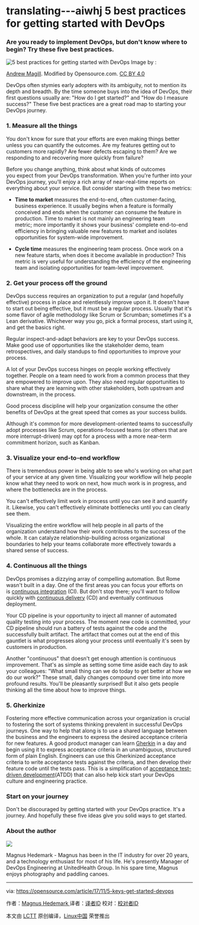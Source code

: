 translating---aiwhj
5 best practices for getting started with DevOps
============================================================

### Are you ready to implement DevOps, but don't know where to begin? Try these five best practices.

 
![5 best practices for getting started with DevOps](https://opensource.com/sites/default/files/styles/image-full-size/public/lead-images/devops-gears.png?itok=rUejbLQX "5 best practices for getting started with DevOps")
Image by : 

[Andrew Magill][8]. Modified by Opensource.com. [CC BY 4.0][9]

DevOps often stymies early adopters with its ambiguity, not to mention its depth and breadth. By the time someone buys into the idea of DevOps, their first questions usually are: "How do I get started?" and "How do I measure success?" These five best practices are a great road map to starting your DevOps journey.

### 1\. Measure all the things

You don't know for sure that your efforts are even making things better unless you can quantify the outcomes. Are my features getting out to customers more rapidly? Are fewer defects escaping to them? Are we responding to and recovering more quickly from failure?

Before you change anything, think about what kinds of outcomes you expect from your DevOps transformation. When you're further into your DevOps journey, you'll enjoy a rich array of near-real-time reports on everything about your service. But consider starting with these two metrics:

*   **Time to market** measures the end-to-end, often customer-facing, business experience. It usually begins when a feature is formally conceived and ends when the customer can consume the feature in production. Time to market is not mainly an engineering team metric; more importantly it shows your business' complete end-to-end efficiency in bringing valuable new features to market and isolates opportunities for system-wide improvement.

*   **Cycle time** measures the engineering team process. Once work on a new feature starts, when does it become available in production? This metric is very useful for understanding the efficiency of the engineering team and isolating opportunities for team-level improvement.

### 2\. Get your process off the ground

DevOps success requires an organization to put a regular (and hopefully effective) process in place and relentlessly improve upon it. It doesn't have to start out being effective, but it must be a regular process. Usually that it's some flavor of agile methodology like Scrum or Scrumban; sometimes it's a Lean derivative. Whichever way you go, pick a formal process, start using it, and get the basics right.

Regular inspect-and-adapt behaviors are key to your DevOps success. Make good use of opportunities like the stakeholder demo, team retrospectives, and daily standups to find opportunities to improve your process.

A lot of your DevOps success hinges on people working effectively together. People on a team need to work from a common process that they are empowered to improve upon. They also need regular opportunities to share what they are learning with other stakeholders, both upstream and downstream, in the process.

Good process discipline will help your organization consume the other benefits of DevOps at the great speed that comes as your success builds.

Although it's common for more development-oriented teams to successfully adopt processes like Scrum, operations-focused teams (or others that are more interrupt-driven) may opt for a process with a more near-term commitment horizon, such as Kanban.

### 3\. Visualize your end-to-end workflow

There is tremendous power in being able to see who's working on what part of your service at any given time. Visualizing your workflow will help people know what they need to work on next, how much work is in progress, and where the bottlenecks are in the process.

You can't effectively limit work in process until you can see it and quantify it. Likewise, you can't effectively eliminate bottlenecks until you can clearly see them.

Visualizing the entire workflow will help people in all parts of the organization understand how their work contributes to the success of the whole. It can catalyze relationship-building across organizational boundaries to help your teams collaborate more effectively towards a shared sense of success.

### 4\. Continuous all the things

DevOps promises a dizzying array of compelling automation. But Rome wasn't built in a day. One of the first areas you can focus your efforts on is [continuous integration][10] (CI). But don't stop there; you'll want to follow quickly with [continuous delivery][11] (CD) and eventually continuous deployment.

Your CD pipeline is your opportunity to inject all manner of automated quality testing into your process. The moment new code is committed, your CD pipeline should run a battery of tests against the code and the successfully built artifact. The artifact that comes out at the end of this gauntlet is what progresses along your process until eventually it's seen by customers in production.

Another "continuous" that doesn't get enough attention is continuous improvement. That's as simple as setting some time aside each day to ask your colleagues: "What small thing can we do today to get better at how we do our work?" These small, daily changes compound over time into more profound results. You'll be pleasantly surprised! But it also gets people thinking all the time about how to improve things.

### 5\. Gherkinize

Fostering more effective communication across your organization is crucial to fostering the sort of systems thinking prevalent in successful DevOps journeys. One way to help that along is to use a shared language between the business and the engineers to express the desired acceptance criteria for new features. A good product manager can learn [Gherkin][12] in a day and begin using it to express acceptance criteria in an unambiguous, structured form of plain English. Engineers can use this Gherkinized acceptance criteria to write acceptance tests against the criteria, and then develop their feature code until the tests pass. This is a simplification of [acceptance test-driven development][13](ATDD) that can also help kick start your DevOps culture and engineering practice.

### Start on your journey

Don't be discouraged by getting started with your DevOps practice. It's a journey. And hopefully these five ideas give you solid ways to get started.


### About the author

 [![](https://opensource.com/sites/default/files/styles/profile_pictures/public/pictures/headshot_4.jpg?itok=jntfDCfX)][14] 
 
 Magnus Hedemark - Magnus has been in the IT industry for over 20 years, and a technology enthusiast for most of his life. He's presently Manager of DevOps Engineering at UnitedHealth Group. In his spare time, Magnus enjoys photography and paddling canoes.

--------------------------------------------------------------------------------

via: https://opensource.com/article/17/11/5-keys-get-started-devops

作者：[Magnus Hedemark  ][a]
译者：[译者ID](https://github.com/译者ID)
校对：[校对者ID](https://github.com/校对者ID)

本文由 [LCTT](https://github.com/LCTT/TranslateProject) 原创编译，[Linux中国](https://linux.cn/) 荣誉推出

[a]:https://opensource.com/users/magnus919
[1]:https://opensource.com/tags/devops?src=devops_resource_menu1
[2]:https://opensource.com/resources/devops?src=devops_resource_menu2
[3]:https://www.openshift.com/promotions/devops-with-openshift.html?intcmp=7016000000127cYAAQ&src=devops_resource_menu3
[4]:https://enterprisersproject.com/article/2017/5/9-key-phrases-devops?intcmp=7016000000127cYAAQ&src=devops_resource_menu4
[5]:https://www.redhat.com/en/insights/devops?intcmp=7016000000127cYAAQ&src=devops_resource_menu5
[6]:https://opensource.com/article/17/11/5-keys-get-started-devops?rate=oEOzMXx1ghbkfl2a5ae6AnvO88iZ3wzkk53K2CzbDWI
[7]:https://opensource.com/user/25739/feed
[8]:https://ccsearch.creativecommons.org/image/detail/7qRx_yrcN5isTMS0u9iKMA==
[9]:https://creativecommons.org/licenses/by-sa/4.0/
[10]:https://martinfowler.com/articles/continuousIntegration.html
[11]:https://martinfowler.com/bliki/ContinuousDelivery.html
[12]:https://cucumber.io/docs/reference
[13]:https://en.wikipedia.org/wiki/Acceptance_test%E2%80%93driven_development
[14]:https://opensource.com/users/magnus919
[15]:https://opensource.com/users/magnus919
[16]:https://opensource.com/users/magnus919
[17]:https://opensource.com/tags/devops
